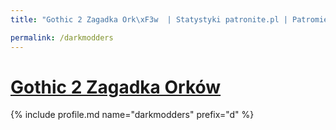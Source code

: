 ```yaml
---
title: "Gothic 2 Zagadka Ork\xF3w  | Statystyki patronite.pl | Patromierz"

permalink: /darkmodders
---
```


# [Gothic 2 Zagadka Orków ](https://patronite.pl/darkmodders)

{% include profile.md name="darkmodders" prefix="d" %}
